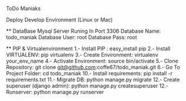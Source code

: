 ToDo Maniaks

Deploy Develop Environment (Linux  or Mac)

** DataBase
Mysql Server Runing In Port 3306
Database Name: todo_maniak
Database User: root
Database Pass: root

** PIP & Virtualenvironment
1.- Install PIP : easy_install pip
2.- Install VIRTUALENV: pip virtualenv
3.- Create Environment: virtualenv your_env_name
4.- Activate Environment: source bin/activate
5.- Clone Repository: git clone git@github.com:coffe67/todo_maniak.git
6.- Go To Project Folder: cd todo_maniak
10.- Install requirements: pip install -r requirements.txt
11.- Migrate DB: python manage.py migrate
12.- Create superuser (django admin): python manage.py createsuperuser
12.- Runserver: python manage.py runserver


